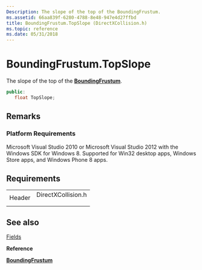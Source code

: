 ```yaml
---
Description: The slope of the top of the BoundingFrustum.
ms.assetid: 66aa839f-6280-4788-8e48-947e4d27ffbd
title: BoundingFrustum.TopSlope (DirectXCollision.h)
ms.topic: reference
ms.date: 05/31/2018
---
```


# BoundingFrustum.TopSlope

The slope of the top of the [**BoundingFrustum**](https://msdn.microsoft.com/library/Hh855859(v=VS.85).aspx).


```C++
public:
   float TopSlope;
```



## Remarks

### Platform Requirements

Microsoft Visual Studio 2010 or Microsoft Visual Studio 2012 with the Windows SDK for Windows 8. Supported for Win32 desktop apps, Windows Store apps, and Windows Phone 8 apps.

## Requirements



|                   |                                                                                               |
|-------------------|-----------------------------------------------------------------------------------------------|
| Header<br/> | <dl> <dt>DirectXCollision.h</dt> </dl> |



## See also

<dl> <dt>

[Fields](boundingfrustum-fields.md)
</dt> <dt>

**Reference**
</dt> <dt>

[**BoundingFrustum**](https://msdn.microsoft.com/library/Hh855859(v=VS.85).aspx)
</dt> </dl>

 

 




